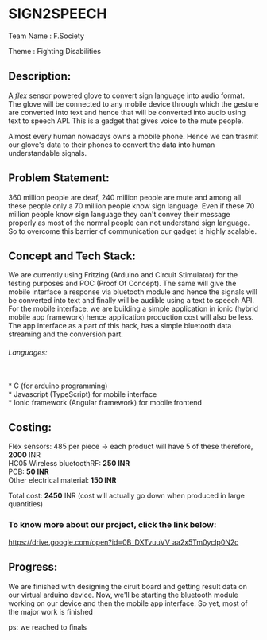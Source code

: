 # SIGN2SPEECH

Team Name : F.Society

Theme : Fighting Disabilities

## Description:
A *flex* sensor powered glove to convert sign language into audio format. The glove will be connected to any mobile device through which the gesture are converted into text and hence that will be converted into audio using text to speech API. This is a gadget that gives voice to the mute people.

Almost every human nowadays owns a mobile phone. Hence we can trasmit our glove's data to their phones to convert the data into human understandable signals.

## Problem Statement:
360 million people are deaf, 240 million people are mute and among all these people only a 70 million people know sign language. Even if these 70 million people know sign language they can't convey their message properly as most of the normal people can not understand sign language. So to overcome this barrier of communication our gadget is highly scalable.

## Concept and Tech Stack:
We are currently using Fritzing (Arduino and Circuit Stimulator) for the testing purposes and POC (Proof Of Concept). The same will give the mobile interface a response via bluetooth module and hence the signals will be converted into text and finally will be audible using a text to speech API.
For the mobile interface, we are building a simple application in ionic (hybrid mobile app framework) hence application production cost will also be less.
The app interface as a part of this hack, has a simple bluetooth data streaming and the conversion part.

<h6>Languages:</h6> <br>
* C (for arduino programming)<br>
* Javascript (TypeScript) for mobile interface<br>
* Ionic framework (Angular framework) for mobile frontend<br>

## Costing:
Flex sensors: 485 per piece -> each product will have 5 of these therefore, <strong>2000</strong> INR<br>
HC05 Wireless bluetoothRF: <strong>250 INR</strong><br>
PCB: <strong>50 INR</strong><br>
Other electrical material: <strong>150 INR</strong><br>

Total cost: <strong>2450</strong> INR (cost will actually go down when produced in large quantities)<br>

### To know more about our project, click the link below:
https://drive.google.com/open?id=0B_DXTvuuVV_aa2x5Tm0yclp0N2c

## Progress:
We are finished with designing the ciruit board and getting result data on our virtual arduino device. Now, we'll be starting the bluetooth module working on our device and then the mobile app interface. So yet, most of the major work is finished


ps: we reached to finals
